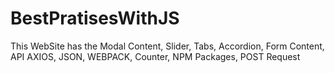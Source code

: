 # BestPratisesWithJS
This WebSite has the Modal Content, Slider, Tabs, Accordion, Form Content, API AXIOS, JSON, WEBPACK, Counter,  NPM Packages, POST Request
